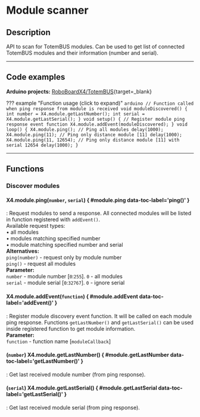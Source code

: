 # Module scanner

## Description

API to scan for TotemBUS modules. Can be used to get list of connected TotemBUS modules and their information (number and serial).  

***

## Code examples

**Arduino projects:** [RoboBoardX4/TotemBUS](https://github.com/totemmaker/TotemArduinoBoards/blob/master/libraries/TotemBUS/examples/ListConnectedModules/ListConnectedModules.ino){target=_blank}

??? example "Function usage (click to expand)"
    ```arduino
    // Function called when ping response from module is received
    void moduleDiscovered() {
      int number = X4.module.getLastNumber();
      int serial = X4.module.getLastSerial();
    }
    void setup() {
      // Register module ping response event function
      X4.module.addEvent(moduleDiscovered);
    }
    void loop() {
      X4.module.ping(); // Ping all modules
      delay(1000);
      X4.module.ping(11); // Ping only distance module [11]
      delay(1000);
      X4.module.ping(11, 12654); // Ping only distance module [11] with serial 12654
      delay(1000);
    }
    ```

***

## Functions

### Discover modules

#### X4.module.ping(`number`, `serial`) { #module.ping data-toc-label='ping()' }
: Request modules to send a response. All connected modules will be listed in function registered with `addEvent()`.  
Available request types:  
• all modules  
• modules matching specified number  
• module matching specified number and serial  
**Alternatives:**  
`ping(number)` - request only by module number  
`ping()` - request all modules  
**Parameter:**  
`number` - module number [`0`:`255`]. `0` - all modules  
`serial` - module serial [`0`:`32767`]. `0` - ignore serial  

#### X4.module.addEvent(`function`) { #module.addEvent data-toc-label='addEvent()' }
: Register module discovery event function. It will be called on each module ping response. Functions `getLastNumber()` and `getLastSerial()` can be used inside registered function to get module information.  
**Parameter:**  
`function` - function name [`moduleCallback`]  

#### (`number`) X4.module.getLastNumber() { #module.getLastNumber data-toc-label='getLastNumber()' }
: Get last received module number (from ping response).  

#### (`serial`) X4.module.getLastSerial() { #module.getLastSerial data-toc-label='getLastSerial()' }
: Get last received module serial (from ping response).  
